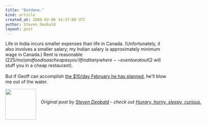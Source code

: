 ```yaml
---
title: "Outdone."
kind: article
created_at: 2008-02-06 14:37:00 UTC
author: Steven Deobald
layout: post
---
```

Life in India incurs smaller expenses than life in Canada. (Unfortunately, it also involves a smaller salary; my Indian salary is approximately minimum wage in Canada.) Rent is reasonable ($225/mo) and food is as cheap as you'll find it anywhere -- even to eat out ($2 will stuff you in a cheap restaurant).<br /><br />But if Geoff can accomplish <a href="http://spreadsheets.google.com/pub?key=peb50bzsN_25TVu3vqMQNAw">the $10/day February he has planned</a>, he'll blow me out of the water.<div class="author">
  <img src="http://nilenso.com/people/steven-200.png" style="width: 96px; height: 96;">
  <span style="position: absolute; padding: 32px 15px;">
    <i>Original post by <a href="http://twitter.com/deobald">Steven Deobald</a> - check out <a href="http://blog.deobald.ca/">Hungry, horny, sleepy, curious.</a></i>
  </span>
</div>
